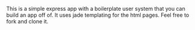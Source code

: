 This is a simple express app with a boilerplate user system that you can build an app off of. It uses jade templating for the html pages. Feel free to fork and clone it.